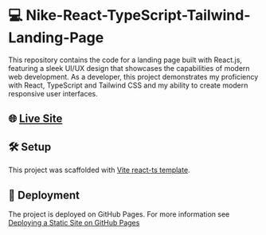 # 💻 Nike-React-TypeScript-Tailwind-Landing-Page
This repository contains the code for a landing page built with React.js, featuring a sleek UI/UX design that showcases the capabilities of modern web development. As a developer, this project demonstrates my proficiency with React, TypeScript and Tailwind CSS and my ability to create modern responsive user interfaces.

## 🌐 [Live Site](https://aneliyappetkova.github.io/Nike-React-TypeScript-Tailwind-Landing-Page/)

## 🛠️ Setup
This project was scaffolded with [Vite react-ts template](https://vitejs.dev/guide/#scaffolding-your-first-vite-project).

## 🚀 Deployment

The project is deployed on GitHub Pages. For more information see [Deploying a Static Site on GitHub Pages](https://vitejs.dev/guide/static-deploy.html#github-pages)